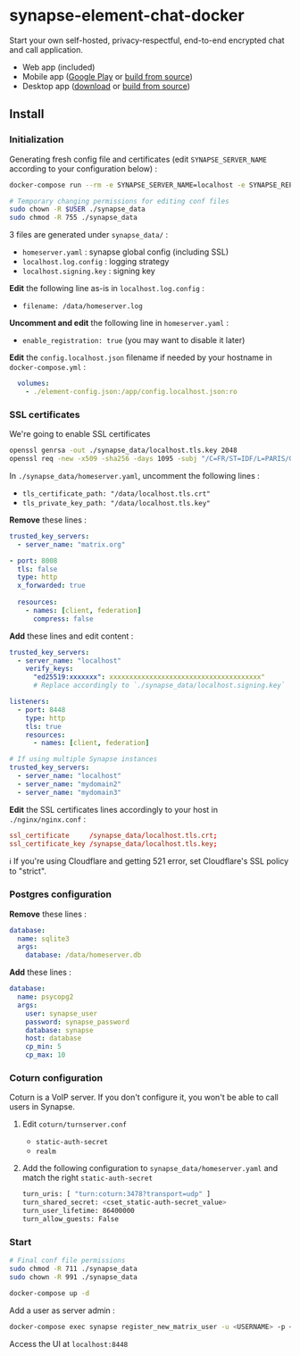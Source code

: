 # synapse-element-chat-docker

Start your own self-hosted, privacy-respectful, end-to-end encrypted chat and call application.

- Web app (included)
- Mobile app ([Google Play](https://play.google.com/store/apps/details?id=im.vector.app) or [build from source](https://github.com/vector-im/element-android))
- Desktop app ([download](https://element.io/get-started) or [build from source](https://github.com/vector-im/element-desktop))

## Install

### Initialization

Generating fresh config file and certificates (edit `SYNAPSE_SERVER_NAME` according to your configuration below) :

```bash
docker-compose run --rm -e SYNAPSE_SERVER_NAME=localhost -e SYNAPSE_REPORT_STATS=no synapse generate

# Temporary changing permissions for editing conf files
sudo chown -R $USER ./synapse_data
sudo chmod -R 755 ./synapse_data
```

3 files are generated under `synapse_data/` :

- `homeserver.yaml` : synapse global config (including SSL)
- `localhost.log.config` : logging strategy
- `localhost.signing.key` : signing key

**Edit** the following line as-is in `localhost.log.config` :

- `filename: /data/homeserver.log`

**Uncomment and edit** the following line in `homeserver.yaml` :

- `enable_registration: true` (you may want to disable it later)

**Edit** the `config.localhost.json` filename if needed by your hostname in `docker-compose.yml` :

```yml
  volumes:
    - ./element-config.json:/app/config.localhost.json:ro
```

### SSL certificates

We're going to enable SSL certificates

```bash
openssl genrsa -out ./synapse_data/localhost.tls.key 2048
openssl req -new -x509 -sha256 -days 1095 -subj "/C=FR/ST=IDF/L=PARIS/O=EXAMPLE/CN=Synapse" -key ./synapse_data/localhost.tls.key -out ./synapse_data/localhost.tls.crt
```

In `./synapse_data/homeserver.yaml`, uncomment the following lines :

- `tls_certificate_path: "/data/localhost.tls.crt"`
- `tls_private_key_path: "/data/localhost.tls.key"`

**Remove** these lines :

```yml
trusted_key_servers:
  - server_name: "matrix.org"

- port: 8008
  tls: false
  type: http
  x_forwarded: true
  
  resources:
    - names: [client, federation]
      compress: false
```

**Add** these lines and edit content :

  ```yml
  trusted_key_servers:
    - server_name: "localhost"
      verify_keys:
        "ed25519:xxxxxxx": xxxxxxxxxxxxxxxxxxxxxxxxxxxxxxxxxxxxxx"
        # Replace accordingly to `./synapse_data/localhost.signing.key`
  ```

  ```yml
  listeners:
    - port: 8448
      type: http
      tls: true
      resources:
        - names: [client, federation]
  ```

  ```yml
  # If using multiple Synapse instances
  trusted_key_servers:
    - server_name: "localhost"
    - server_name: "mydomain2"
    - server_name: "mydomain3"
  ```

**Edit** the SSL certificates lines accordingly to your host in `./nginx/nginx.conf` :

```conf
ssl_certificate     /synapse_data/localhost.tls.crt;
ssl_certificate_key /synapse_data/localhost.tls.key;
```

:information_source: If you're using Cloudflare and getting 521 error, set Cloudflare's SSL policy to "strict".

### Postgres configuration

**Remove** these lines :

```yml
database:
  name: sqlite3
  args:
    database: /data/homeserver.db
```

**Add** these lines :

```yml
database:
  name: psycopg2
  args:
    user: synapse_user
    password: synapse_password
    database: synapse
    host: database
    cp_min: 5
    cp_max: 10
```

### Coturn configuration

Coturn is a VoIP server. If you don't configure it, you won't be able to call users in Synapse.

1. Edit `coturn/turnserver.conf`

     - `static-auth-secret`
     - `realm`

2. Add the following configuration to `synapse_data/homeserver.yaml` and match the right `static-auth-secret`

    ```bash
    turn_uris: [ "turn:coturn:3478?transport=udp" ]
    turn_shared_secret: <cset_static-auth-secret_value>
    turn_user_lifetime: 86400000
    turn_allow_guests: False
    ```

### Start

```bash
# Final conf file permissions
sudo chmod -R 711 ./synapse_data
sudo chown -R 991 ./synapse_data

docker-compose up -d
```

Add a user as server admin :

```bash
docker-compose exec synapse register_new_matrix_user -u <USERNAME> -p <PASSWORD> -a https://localhost:8448 -c /data/homeserver.yaml
```

Access the UI at `localhost:8448`
